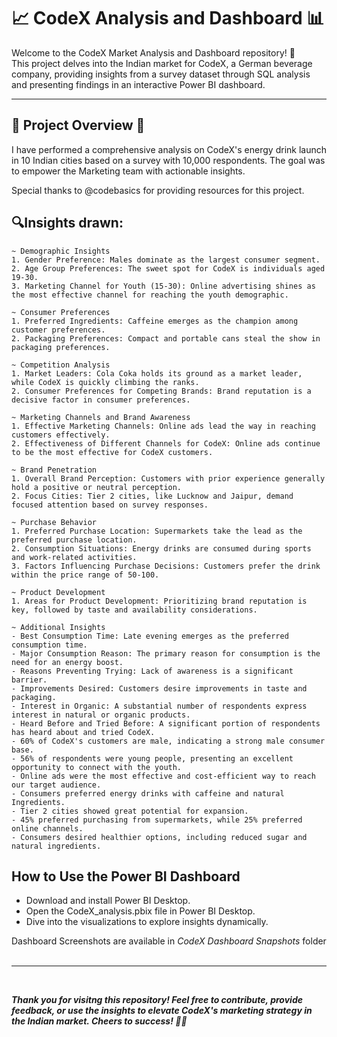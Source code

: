 # 📈 CodeX Analysis and Dashboard 📊
Welcome to the CodeX Market Analysis and Dashboard repository! 🚀 <br>
This project delves into the Indian market for CodeX, a German beverage company, providing insights from a survey dataset through SQL analysis and presenting findings in an interactive Power BI dashboard.
<hr>

## 📄 Project Overview 📂
I have performed a comprehensive analysis on CodeX's energy drink launch in 10 Indian cities based on a survey with 10,000 respondents. 
The goal was to empower the Marketing team with actionable insights.

Special thanks to @codebasics for providing resources for this project.

## 🔍Insights drawn:
```
~ Demographic Insights
1. Gender Preference: Males dominate as the largest consumer segment.
2. Age Group Preferences: The sweet spot for CodeX is individuals aged 19-30.
3. Marketing Channel for Youth (15-30): Online advertising shines as the most effective channel for reaching the youth demographic.
```
```
~ Consumer Preferences
1. Preferred Ingredients: Caffeine emerges as the champion among customer preferences.
2. Packaging Preferences: Compact and portable cans steal the show in packaging preferences.
```
```
~ Competition Analysis
1. Market Leaders: Cola Coka holds its ground as a market leader, while CodeX is quickly climbing the ranks.
2. Consumer Preferences for Competing Brands: Brand reputation is a decisive factor in consumer preferences.
```
```
~ Marketing Channels and Brand Awareness
1. Effective Marketing Channels: Online ads lead the way in reaching customers effectively.
2. Effectiveness of Different Channels for CodeX: Online ads continue to be the most effective for CodeX customers.
```
```
~ Brand Penetration
1. Overall Brand Perception: Customers with prior experience generally hold a positive or neutral perception.
2. Focus Cities: Tier 2 cities, like Lucknow and Jaipur, demand focused attention based on survey responses.
```
```
~ Purchase Behavior
1. Preferred Purchase Location: Supermarkets take the lead as the preferred purchase location.
2. Consumption Situations: Energy drinks are consumed during sports and work-related activities.
3. Factors Influencing Purchase Decisions: Customers prefer the drink within the price range of 50-100.
```
```
~ Product Development
1. Areas for Product Development: Prioritizing brand reputation is key, followed by taste and availability considerations.
```
```
~ Additional Insights
- Best Consumption Time: Late evening emerges as the preferred consumption time.
- Major Consumption Reason: The primary reason for consumption is the need for an energy boost.
- Reasons Preventing Trying: Lack of awareness is a significant barrier.
- Improvements Desired: Customers desire improvements in taste and packaging.
- Interest in Organic: A substantial number of respondents express interest in natural or organic products.
- Heard Before and Tried Before: A significant portion of respondents has heard about and tried CodeX.
- 60% of CodeX's customers are male, indicating a strong male consumer base.
- 56% of respondents were young people, presenting an excellent opportunity to connect with the youth.
- Online ads were the most effective and cost-efficient way to reach our target audience.
- Consumers preferred energy drinks with caffeine and natural Ingredients.
- Tier 2 cities showed great potential for expansion.
- 45% preferred purchasing from supermarkets, while 25% preferred online channels.
- Consumers desired healthier options, including reduced sugar and natural ingredients.
```

## How to Use the Power BI Dashboard
- Download and install Power BI Desktop.
- Open the CodeX_analysis.pbix file in Power BI Desktop.
- Dive into the visualizations to explore insights dynamically.

Dashboard Screenshots are available in *CodeX Dashboard Snapshots* folder
<br>
<br>

<hr>
<br>

***Thank you for visitng this repository! 
Feel free to contribute, provide feedback, or use the insights to elevate CodeX's marketing strategy in the Indian market. 
Cheers to success! 🚀🥤***
